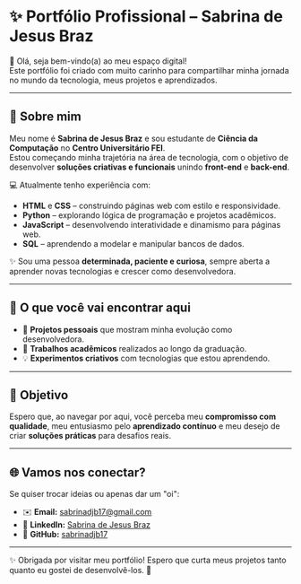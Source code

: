# ✨ Portfólio Profissional – Sabrina de Jesus Braz  

👋 Olá, seja bem-vindo(a) ao meu espaço digital!  
Este portfólio foi criado com muito carinho para compartilhar minha jornada no mundo da tecnologia, meus projetos e aprendizados.  

---

## 🌸 Sobre mim  
Meu nome é **Sabrina de Jesus Braz** e sou estudante de **Ciência da Computação** no **Centro Universitário FEI**.  
Estou começando minha trajetória na área de tecnologia, com o objetivo de desenvolver **soluções criativas e funcionais** unindo **front-end** e **back-end**.  

💻 Atualmente tenho experiência com:  
- **HTML** e **CSS** – construindo páginas web com estilo e responsividade.  
- **Python** – explorando lógica de programação e projetos acadêmicos.  
- **JavaScript** – desenvolvendo interatividade e dinamismo para páginas web.  
- **SQL** – aprendendo a modelar e manipular bancos de dados.  

✨ Sou uma pessoa **determinada, paciente e curiosa**, sempre aberta a aprender novas tecnologias e crescer como desenvolvedora.  

---

## 📂 O que você vai encontrar aqui  
- 🚀 **Projetos pessoais** que mostram minha evolução como desenvolvedora.  
- 📘 **Trabalhos acadêmicos** realizados ao longo da graduação.  
- 💡 **Experimentos criativos** com tecnologias que estou aprendendo.  

---

## 🎯 Objetivo  
Espero que, ao navegar por aqui, você perceba meu **compromisso com qualidade**, meu entusiasmo pelo **aprendizado contínuo** e meu desejo de criar **soluções práticas** para desafios reais.  

---

## 🌐 Vamos nos conectar?  
Se quiser trocar ideias ou apenas dar um "oi":  
- ✉️ **Email:** sabrinadjb17@gmail.com  
- 💼 **LinkedIn:** [Sabrina de Jesus Braz](https://br.linkedin.com/in/sabrina-de-jesus-braz-279178300)  
- 🐙 **GitHub:** [sabrinadjb17](https://github.com/sabrinadjb17)  

---

✨ Obrigada por visitar meu portfólio! Espero que curta meus projetos tanto quanto eu gostei de desenvolvê-los. 💜
